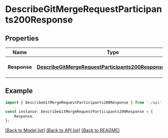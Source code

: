 # DescribeGitMergeRequestParticipants200Response


## Properties

Name | Type | Description | Notes
------------ | ------------- | ------------- | -------------
**Response** | [**DescribeGitMergeRequestParticipants200ResponseResponse**](DescribeGitMergeRequestParticipants200ResponseResponse.md) |  | [optional] [default to undefined]

## Example

```typescript
import { DescribeGitMergeRequestParticipants200Response } from './api';

const instance: DescribeGitMergeRequestParticipants200Response = {
    Response,
};
```

[[Back to Model list]](../README.md#documentation-for-models) [[Back to API list]](../README.md#documentation-for-api-endpoints) [[Back to README]](../README.md)
